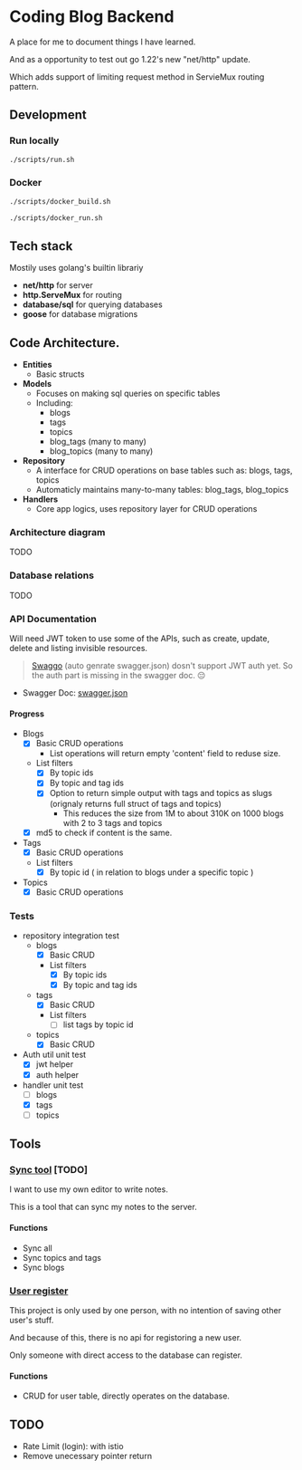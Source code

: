 # Coding Blog Backend

A place for me to document things I have learned.

And as a opportunity to test out go 1.22's new "net/http" update.

Which adds support of limiting request method in ServieMux routing pattern.

## Development
### Run locally
```bash
./scripts/run.sh
```
### Docker
```bash
./scripts/docker_build.sh
```
```bash
./scripts/docker_run.sh
```

## Tech stack
Mostily uses golang's builtin librariy
- **net/http** for server
- **http.ServeMux** for routing
- **database/sql** for querying databases
- **goose** for database migrations

## Code Architecture.
- **Entities**
    - Basic structs
- **Models**
    - Focuses on making sql queries on specific tables 
    - Including:
        - blogs
        - tags
        - topics
        - blog_tags (many to many)
        - blog_topics (many to many)
- **Repository**
    - A interface for CRUD operations on base tables such as: blogs, tags, topics
    - Automaticly maintains many-to-many tables: blog_tags, blog_topics
- **Handlers**
    - Core app logics, uses repository layer for CRUD operations

### Architecture diagram
TODO

### Database relations
TODO

### API Documentation
Will need JWT token to use some of the APIs, such as create, update, delete and listing invisible resources.

> [Swaggo](https://github.com/swaggo/swag) (auto genrate swagger.json) dosn't support JWT auth yet. 
> So the auth part is missing in the swagger doc. 😔 

- Swagger Doc: [swagger.json](./docs/swagger.json)

#### Progress
- Blogs
    - [x] Basic CRUD operations
        - List operations will return empty 'content' field to reduse size.
    - List filters
        - [x] By topic ids
        - [x] By topic and tag ids
        - [x] Option to return simple output with tags and topics as slugs (orignaly returns full struct of tags and topics)
            - This reduces the size from 1M to about 310K on 1000 blogs with 2 to 3 tags and topics
    - [x] md5 to check if content is the same.
- Tags
    - [x] Basic CRUD operations
    - List filters
        - [x] By topic id ( in relation to blogs under a specific topic )
- Topics
    - [x] Basic CRUD operations

### Tests
- repository integration test
    - blogs
        - [x] Basic CRUD
        - List filters
            - [x] By topic ids
            - [x] By topic and tag ids
    - tags
        - [x] Basic CRUD
        - List filters
            - [ ] list tags by topic id
    - topics
        - [x] Basic CRUD
- Auth util unit test
    - [x] jwt helper
    - [x] auth helper
- handler unit test
    - [ ] blogs
    - [x] tags
    - [ ] topics

## Tools
### [Sync tool](./cmd/sync-tool/main.go) [TODO]
I want to use my own editor to write notes.

This is a tool that can sync my notes to the server.
#### Functions
- Sync all
- Sync topics and tags
- Sync blogs

### [User register](./cmd/register/main.go)

This project is only used by one person, with no intention of saving other user's stuff.

And because of this, there is no api for registoring a new user.

Only someone with direct access to the database can register.

#### Functions
- CRUD for user table, directly operates on the database.

## TODO
- Rate Limit (login): with istio
- Remove unecessary pointer return
